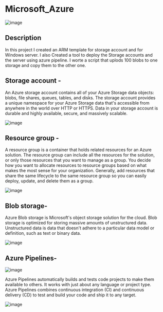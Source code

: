 # Microsoft_Azure
![image](https://user-images.githubusercontent.com/57994211/137601718-bb9f64da-7041-496c-a3dd-30657087f8e3.png)


## Description
In this project I created an ARM template for storage account and for Windows server.
I also Created a tool to deploy the Storage accounts and the server using azure pipeline.
I worte a script that uplods 100 blobs to one storage and copy them to the other one.

## Storage account - 
An Azure storage account contains all of your Azure Storage data objects: blobs, file shares, queues, tables, and disks. The storage account provides a unique namespace for your Azure Storage data that's accessible from anywhere in the world over HTTP or HTTPS. Data in your storage account is durable and highly available, secure, and massively scalable.

![image](https://user-images.githubusercontent.com/57994211/137601632-8384fbbe-91e7-4c01-89bb-c5f3cc18c2dd.png)


## Resource group - 
A resource group is a container that holds related resources for an Azure solution. The resource group can include all the resources for the solution, or only those resources that you want to manage as a group. You decide how you want to allocate resources to resource groups based on what makes the most sense for your organization. Generally, add resources that share the same lifecycle to the same resource group so you can easily deploy, update, and delete them as a group.

![image](https://user-images.githubusercontent.com/57994211/137601613-0418d433-f7a5-49ea-b1bc-1f52029ba7bb.png)

## Blob storage-
Azure Blob storage is Microsoft's object storage solution for the cloud. Blob storage is optimized for storing massive amounts of unstructured data. Unstructured data is data that doesn't adhere to a particular data model or definition, such as text or binary data.

![image](https://user-images.githubusercontent.com/57994211/137601668-5daf01eb-1f88-4377-a571-635657513548.png)

## Azure Pipelines-

![image](https://user-images.githubusercontent.com/57994211/137601710-6f8be0d9-5292-42b1-8a7b-9c989f3a0f0e.png)


Azure Pipelines automatically builds and tests code projects to make them available to others. It works with just about any language or project type. Azure Pipelines combines continuous integration (CI) and continuous delivery (CD) to test and build your code and ship it to any target.

![image](https://user-images.githubusercontent.com/57994211/137601703-042d3f25-c32d-42e8-a41e-115a391fd4b9.png)



